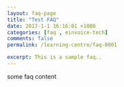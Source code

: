 ```yaml
---
layout: faq-page
title: "Test FAQ"
date: 2017-1-1 16:16:01 +1000
categories: [faq , einvoice-tech]
comments: false
permalink: /learning-centre/faq-0001

excerpt: This is a sample faq..
---
```


some faq content

